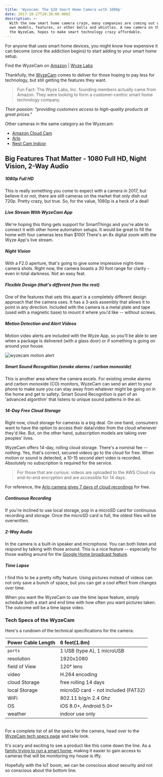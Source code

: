 ```yaml
---
title: 'Wyzecam: The $20 Smart Home Camera with 1080p'
date: 2017-10-27T20:30:00.000Z
description: >-
  With the new smart home camera craze, many companies are coming out with their
  own models, features, or other bells and whistles. A new camera on the market,
  the WyzeCam, hopes to make smart technology crazy affordable.
---
```

For anyone that uses smart home devices, you might know how expensive it can become (once the addiction begins) to start adding to your smart home setup. 

Find the WyzeCam on [Amazon](http://amzn.to/2hidirj) | [Wyze Labs](https://www.wyzecam.com/product/wyze-cam/#home) 

Thankfully, the [WyzeCam](http://wyzecam.com) comes to deliver for those hoping to pay less for technology, but still getting the features they want.

> Fun Fact: The Wyze Labs, Inc. founding members actually came from Amazon. They were looking to form a customer-centric smart home technology company. 

_Their passion: "providing customers access to high-quality products at great prices."_

Other cameras in the same category as the Wyzecam:

* [Amazon Cloud Cam](http://amzn.to/2yTr7nG) 
* [Arlo](http://amzn.to/2xu2Xyl)
* [Nest Cam Indoor](http://amzn.to/2zTQHcb)

## Big Features That Matter - 1080 Full HD, Night Vision, 2-Way Audio

##### 1080p Full HD

This is really something you come to expect with a camera in 2017, but believe it or not, there are still cameras on the market that only dish out 720p. Pretty crazy, but true. So, for the value, 1080p is a heck of a deal!

##### Live Stream With WyzeCam App

We're hoping this thing gets support for SmartThings and you're able to connect it with other home automation setups. It would be great to fill the home with four cameras less than $100! There's an 8x digital zoom with the Wyze App's live stream.

##### Night Vision

With a F2.0 aperture, that's going to give some impressive night-time camera shots. Right now, the camera boasts a 30 foot range for clarity - even in total darkness. Not an easy feat.

##### Flexible Design (that's different from the rest)

One of the features that sets this apart is a completely different design approach that the camera uses. It has a 3-axis assembly that allows it to point in any direction. Included with the camera is a metal plate and tape (used with a magnetic base) to mount it where you'd like -- without screws.

##### Motion Detection and Alert Videos

Motion video alerts are included with the Wyze App, so you'll be able to see when a package is delivered (with a glass door) or if something is going on around your house.

 ![wyzecam motion alert](https://techdripp.com/wp-content/uploads/2017/10/wyzecam-motion-alert-300x65.png)

##### Smart Sound Recognition (smoke alarms / carbon monoxide)

This is another area where the camera excels. For existing smoke alarms and carbon monoxide (CO) monitors, WyzeCam can send an alert to your phone to make sure you can stay away from whatever might be going on in the home and get to safety. Smart Sound Recognition is part of an 'advanced algorithm' that listens to unique sound patterns in the air.

##### 14-Day Free Cloud Storage

Right now, cloud storage for cameras is a big deal. On one hand, consumers want to have the option to access their data/video from the cloud whenever they'd like. But, on the other hand, subscription models are taking over peoples' lives. 

WyzeCam offers 14-day, rolling cloud storage. There's a nominal fee -- _nothing_. Yes, that's correct, secured videos go to the cloud for free. When motion or sound is detected, a 10-15 second alert video is recorded. Absolutely no subscription is required for the service.

> For those that are curious: videos are uploaded to the AWS Cloud via end-to-end encryption and are accessible for 14 days.

For reference, the [Arlo camera gives 7 days of cloud recordings](https://www.arlo.com/en-us/products/subscription-plans.aspx) for free.

##### Continuous Recording

If you're inclined to use local storage, pop in a microSD card for continuous recording and storage. Once the microSD card is full, the oldest files will be overwritten.

##### 2-Way Audio

In the camera is a built-in speaker and microphone. You can both listen and respond by talking with those around. This is a nice feature -- especially for those waiting around for the [Google Home broadcast feature](https://www.theverge.com/2017/10/4/16412256/google-home-update-voice-text-message-support).

##### Time Lapse

I find this to be a pretty nifty feature. Using pictures instead of videos can not only save a bunch of space, but you can get a cool effect from changes over time. 

When you want the WyzeCam to use the time lapse feature, simply schedule both a start and end time with how often you want pictures taken. The outcome will be a time lapse video.

### Tech Specs of the WyzeCam

Here's a rundown of the technical specifications for the camera:

| **Power Cable Length** | **6 feet(1.8m)**                    |
| :--------------------- | :---------------------------------- |
| `ports`                | 1 USB (type A), 1 microUSB          |
| resolution             | 1920x1080                           |
| field of View          | 120° lens                           |
| video                  | H.264 encoding                      |
| cloud Storage          | free rolling 14 days                |
| local Storage          | microSD card - not included (FAT32) |
| WiFi                   | 802.11 b/g/n 2.4 Ghz                |
| OS                     | iOS 8.0+, Android 5.0+              |
| weather                | indoor use only                     |

\
For a complete list of all the specs for the camera, head over to the [WyzeCam tech specs page](https://www.wyzecam.com/specs/) and take look.

It's scary and exciting to see a product like this come down the line. As a [family trying to run a smart home](https://techdripp.com/future-of-smart-homes-connected-life/), making it easier to gain access to cameras that will be monitoring my house is iffy. 

Hopefully with the IoT boom, we can be conscious about security and not so conscious about the bottom line.
